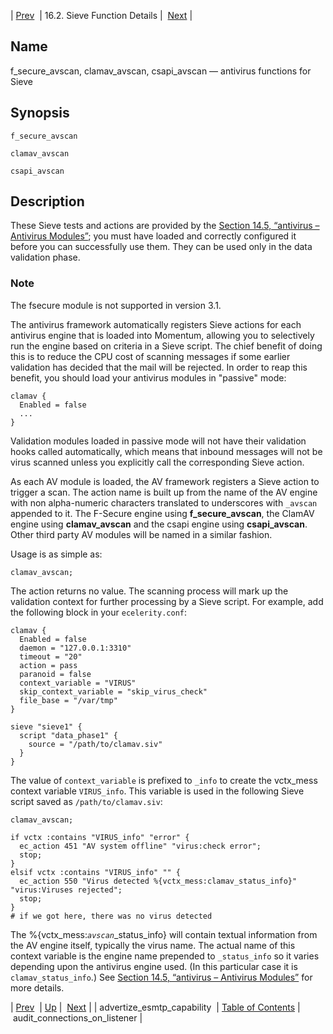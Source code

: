 | [Prev](sieve.ref.advertize_esmtp_capability)  | 16.2. Sieve Function Details |  [Next](sieve.ref.audit_connections_on_listener) |

<a name="sieve.ref.antivirus"></a>
## Name

f_secure_avscan, clamav_avscan, csapi_avscan — antivirus functions for Sieve

## Synopsis

`f_secure_avscan`

`clamav_avscan`

`csapi_avscan`

<a name="idp28565968"></a>
## Description

These Sieve tests and actions are provided by the [Section 14.5, “antivirus – Antivirus Modules”](modules.antivirus "14.5. antivirus – Antivirus Modules"); you must have loaded and correctly configured it before you can successfully use them. They can be used only in the data validation phase.

### Note

The fsecure module is not supported in version 3.1.

The antivirus framework automatically registers Sieve actions for each antivirus engine that is loaded into Momentum, allowing you to selectively run the engine based on criteria in a Sieve script. The chief benefit of doing this is to reduce the CPU cost of scanning messages if some earlier validation has decided that the mail will be rejected. In order to reap this benefit, you should load your antivirus modules in "passive" mode:

```
clamav {
  Enabled = false
  ...
}
```

Validation modules loaded in passive mode will not have their validation hooks called automatically, which means that inbound messages will not be virus scanned unless you explicitly call the corresponding Sieve action.

As each AV module is loaded, the AV framework registers a Sieve action to trigger a scan. The action name is built up from the name of the AV engine with non alpha-numeric characters translated to underscores with `_avscan` appended to it. The F-Secure engine using **f_secure_avscan**, the ClamAV engine using **clamav_avscan** and the csapi engine using **csapi_avscan**. Other third party AV modules will be named in a similar fashion.

Usage is as simple as:

`clamav_avscan;`

The action returns no value. The scanning process will mark up the validation context for further processing by a Sieve script. For example, add the following block in your `ecelerity.conf`:

```
clamav {
  Enabled = false
  daemon = "127.0.0.1:3310"
  timeout = "20"
  action = pass
  paranoid = false
  context_variable = "VIRUS"
  skip_context_variable = "skip_virus_check"
  file_base = "/var/tmp"
}

sieve "sieve1" {
  script "data_phase1" {
    source = "/path/to/clamav.siv"
  }
}
```

The value of `context_variable` is prefixed to `_info` to create the vctx_mess context variable `VIRUS_info`. This variable is used in the following Sieve script saved as `/path/to/clamav.siv`:

```
clamav_avscan;

if vctx :contains "VIRUS_info" "error" {
  ec_action 451 "AV system offline" "virus:check error";
  stop;
}
elsif vctx :contains "VIRUS_info" "" {
  ec_action 550 "Virus detected %{vctx_mess:clamav_status_info}" "virus:Viruses rejected";
  stop;
}
# if we got here, there was no virus detected
```

The %{vctx_mess:*`avscan`*_status_info} will contain textual information from the AV engine itself, typically the virus name. The actual name of this context variable is the engine name prepended to `_status_info` so it varies depending upon the antivirus engine used. (In this particular case it is `clamav_status_info`.) See [Section 14.5, “antivirus – Antivirus Modules”](modules.antivirus "14.5. antivirus – Antivirus Modules") for more details.

| [Prev](sieve.ref.advertize_esmtp_capability)  | [Up](sieve.ref.files) |  [Next](sieve.ref.audit_connections_on_listener) |
| advertize_esmtp_capability  | [Table of Contents](index) |  audit_connections_on_listener |
